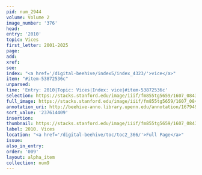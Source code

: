 ```yaml
---
pid: num_2944
volume: Volume 2
image_number: '376'
head:
entry: '2010'
topic: Vices
first_letter: 2001-2025
page:
add:
xref:
see:
index: "<a href='/digital-beehive/index5/index_4323/'>vice</a>"
item: "#item-53872536c"
unparsed:
line: 'Entry: 2010|Topic: Vices|Index: vice|#item-53872536c'
selection: https://stacks.stanford.edu/image/iiif/fm855tg5659/1607_0843/904,4409,2685,350/full/0/default.jpg
full_image: https://stacks.stanford.edu/image/iiif/fm855tg5659/1607_0843/full/full/0/default.jpg
annotation_uri: http://beehive-anno.library.upenn.edu/annotation/1679492832196
sort_value: '237614409'
insertion:
thumbnail: https://stacks.stanford.edu/image/iiif/fm855tg5659/1607_0843/904,4409,600,180/250,/0/default.jpg
label: 2010. Vices
location: "<a href='/digital-beehive/toc/toc2_366/'>Full Page</a>"
issue:
also_in_entry:
order: '009'
layout: alpha_item
collection: num9
---
```

